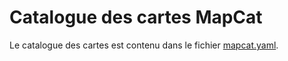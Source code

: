 # Catalogue des cartes MapCat

Le catalogue des cartes est contenu dans le fichier [mapcat.yaml](mapcat.yaml).
